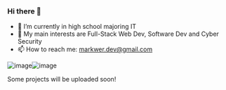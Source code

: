 ### Hi there 👋

- 🌱 I’m currently in high school majoring IT
- 🔭 My main interests are Full-Stack Web Dev, Software Dev and Cyber Security
- 📫 How to reach me: markwer.dev@gmail.com

![image](https://github.com/Joesepph/Joesepph/assets/99735244/5d0d5d99-880d-4c11-99a5-2c0a19c02ab2)![image](https://github.com/Joesepph/Joesepph/assets/99735244/0b8a1260-fd6b-42ff-9d36-72a9cbe60418)



Some projects will be uploaded soon!
